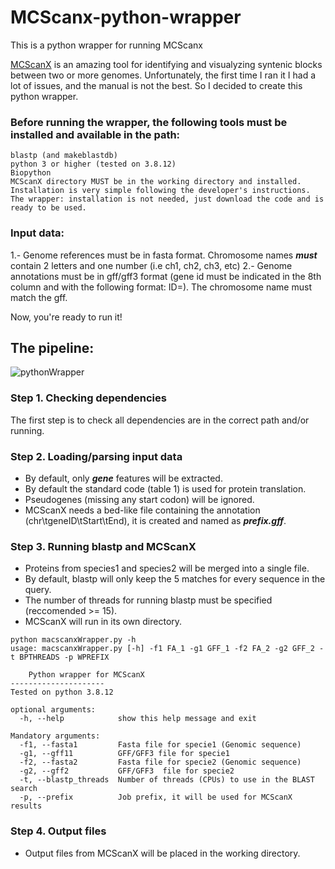 # MCScanx-python-wrapper
This is a python wrapper for running MCScanx

[MCScanX](https://github.com/wyp1125/MCScanX) is an amazing tool for identifying and visualyzing syntenic blocks between two or more genomes.
Unfortunately, the first time I ran it I had a lot of issues, and the manual is not the best. So I decided to create this python wrapper.

### Before running the wrapper, the following tools must be installed and available in the path:

```
blastp (and makeblastdb)
python 3 or higher (tested on 3.8.12)
Biopython
MCScanX directory MUST be in the working directory and installed. Installation is very simple following the developer's instructions.
The wrapper: installation is not needed, just download the code and is ready to be used.
```
### Input data:
1.- Genome references must be in fasta format. Chromosome names ***must*** contain 2 letters and one number (i.e ch1, ch2, ch3, etc)
2.- Genome annotations must be in gff/gff3 format (gene id must be indicated in the 8th column and with the following format: ID=). The chromosome name must match the gff.

Now, you're ready to run it!

## The pipeline:
![pythonWrapper](https://user-images.githubusercontent.com/45425927/228645462-4ad97d34-0448-478a-815e-522ef74b485a.png)

### Step 1. Checking dependencies

The first step is to check all dependencies are in the correct path and/or running.

### Step 2. Loading/parsing input data

- By default, only ***gene*** features will be extracted.
- By default the standard code (table 1) is used for protein translation.
- Pseudogenes (missing any start codon) will be ignored.
- MCScanX needs a bed-like file containing the annotation (chr\tgeneID\tStart\tEnd), it is created and named as ***prefix.gff***.

### Step 3. Running blastp and MCScanX

- Proteins from species1 and species2 will be merged into a single file.
- By default, blastp will only keep the 5 matches for every sequence in the query.
- The number of threads for running blastp must be specified (reccomended >= 15).
- MCScanX will run in its own directory.

```
python macscanxWrapper.py -h 
usage: macscanxWrapper.py [-h] -f1 FA_1 -g1 GFF_1 -f2 FA_2 -g2 GFF_2 -t BPTHREADS -p WPREFIX

	Python wrapper for MCScanX
---------------------
Tested on python 3.8.12

optional arguments:
  -h, --help            show this help message and exit

Mandatory arguments:
  -f1, --fasta1         Fasta file for specie1 (Genomic sequence)
  -g1, --gff11          GFF/GFF3 file for specie1
  -f2, --fasta2         Fasta file for specie2 (Genomic sequence)
  -g2, --gff2           GFF/GFF3  file for specie2
  -t, --blastp_threads  Number of threads (CPUs) to use in the BLAST search
  -p, --prefix          Job prefix, it will be used for MCScanX results
```

### Step 4. Output files

- Output files from MCScanX will be placed in the working directory.







